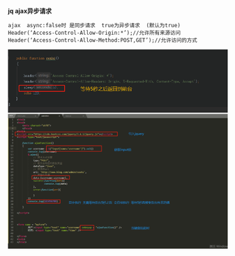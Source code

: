 **jq ajax异步请求**

`ajax  async:false时 是同步请求  true为异步请求  (默认为true)
 Header(‘Access-Control-Allow-Origin:*’);//允许所有来源访问
 Header(‘Access-Control-Allow-Method:POST,GET’);//允许访问的方式`

![](../image/javascript/ajax1.png)
![](../image/javascript/ajax2.png)
